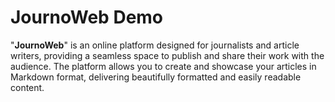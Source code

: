 # JournoWeb Demo
"**JournoWeb**" is an online platform designed for journalists and article writers, providing a seamless space to publish and share their work with the audience. The platform allows you to create and showcase your articles in Markdown format, delivering beautifully formatted and easily readable content.
